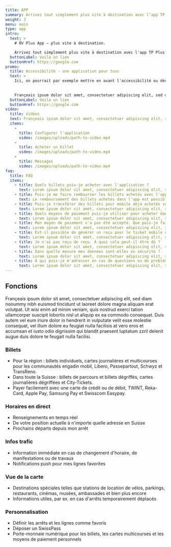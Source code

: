 ```yaml
---
title: APP
summary: Arrivez tout simplement plus vite à destination avec l’app TP Plus ! Affichez les correspondances vers n’importe quelle destination en Suisse et achetez le billet adéquat. L’app peut être composée selon les besoins personnels.
weight: 3
menu: main
type: app
intro:
  text: >
    # ÖV Plus App – plus vite à destination.

    Arrivez tout simplement plus vite à destination avec l'app TP Plus ! Affichez les correspondances vers n'importe quelle destination en Suisse et achetez le billet adéquat. L'app peut être composée selon les besoins personnels.
  buttonLabel: Voila un lien
  buttonHref: https://google.com
promo:
  title: Accessibilité - une application pour tous
  text: >
    Ici, on pourrait par exemple mettre en avant l'accessibilité ou décrire une autre caractéristique importante de l'application. On peut éventuellement y mettre un lien (access4all, article dans un magazine ou autre).
    
    
    Françeais ipsum dolor sit amet, consectetuer adipiscing elit, sed diam nonummy nibh euismod tincidunt ut laoreet dolore magna aliquam erat volutpat. Ut wisi enim ad minim veniam, quis nostrud exerci tation ullamcorper suscipit lobortis nisl ut aliquip ex Lorem ipsum dolor sit amet, consectetuer adipiscing elit, sed diam nonummy nibh euismod tincidunt ut laoreet dolore magna aliquam erat volutpat..
  buttonLabel: Voila un lien
  buttonHref: https://google.com
video:
  title: Vidéos
  text: Françeais ipsum dolor sit amet, consectetuer adipiscing elit, sed diam nonummy nibh euismod tincidunt ut laoreet dolore magna aliquam erat volutpat.
  items:
    - 
      title: Configurer l'application
      video: /images/uploads/path-to-video.mp4
    - 
      title: Acheter un billet
      video: /images/uploads/path-to-video.mp4
    - 
      title: Messages
      video: /images/uploads/path-to-video.mp4
faq:
  title: FAQ
  items:
    - title: Quels billets puis-je acheter avec l'application ?
      text: Lorem ipsum dolor sit amet, consectetuer adipiscing elit, sed diam nonummy nibh euismod tincidunt ut laoreet dolore magna aliquam erat volutpat.
    - title: Puis-je me faire rembourser les billets achetés avec l'application ?
      text: Le remboursement des billets achetés dans l'app est possible selon le tarif T600.9. Remboursement avant le début de la validité. Pour les remboursements, veuillez contacter les points de vente des partenaires mentionnés ci-dessous ou vous adresser à [info@oevplus.ch](mailto:info@oevplus.ch) avec les détails de votre achat de billets. 
    - title: Puis-je transférer des billets pour mobile déjà achetés sur un autre smartphone ?
      text: Lorem ipsum dolor sit amet, consectetuer adipiscing elit, sed diam nonummy nibh euismod tincidunt ut laoreet dolore magna aliquam erat volutpat.
    - title: Quels moyens de paiement puis-je utiliser pour acheter dans l'application ?
      text: Lorem ipsum dolor sit amet, consectetuer adipiscing elit, sed diam nonummy nibh euismod tincidunt ut laoreet dolore magna aliquam erat volutpat.
    - title: Mon moyen de paiement n'a pas été accepté. Que puis-je faire ?
      text: Lorem ipsum dolor sit amet, consectetuer adipiscing elit, sed diam nonummy nibh euismod tincidunt ut laoreet dolore magna aliquam erat volutpat.
    - title: Est-il possible de générer un reçu pour le ticket mobile que j'ai acheté ?
      text: Lorem ipsum dolor sit amet, consectetuer adipiscing elit, sed diam nonummy nibh euismod tincidunt ut laoreet dolore magna aliquam erat volutpat.
    - title: Je n'ai pas reçu de reçu. À quoi cela peut-il être dû ?
      text: Lorem ipsum dolor sit amet, consectetuer adipiscing elit, sed diam nonummy nibh euismod tincidunt ut laoreet dolore magna aliquam erat volutpat.
    - title: Dans quelle mesure mes données sont-elles en sécurité ?
      text: Lorem ipsum dolor sit amet, consectetuer adipiscing elit, sed diam nonummy nibh euismod tincidunt ut laoreet dolore magna aliquam erat volutpat.
    - title: À qui puis-je m'adresser en cas de questions ou de problèmes ?
      text: Lorem ipsum dolor sit amet, consectetuer adipiscing elit, sed diam nonummy nibh euismod tincidunt ut laoreet dolore magna aliquam erat volutpat.
---
```


## Fonctions
Françeais ipsum dolor sit amet, consectetuer adipiscing elit, sed diam nonummy nibh euismod tincidunt ut laoreet dolore magna aliquam erat volutpat. Ut wisi enim ad minim veniam, quis nostrud exerci tation ullamcorper suscipit lobortis nisl ut aliquip ex ea commodo consequat. Duis autem vel eum iriure dolor in hendrerit in vulputate velit esse molestie consequat, vel illum dolore eu feugiat nulla facilisis at vero eros et accumsan et iusto odio dignissim qui blandit praesent luptatum zzril delenit augue duis dolore te feugait nulla facilisi.

### Billets
- Pour la région : billets individuels, cartes journalières et multicourses pour les communautés engadin mobil, Libero, Passepartout, Schwyz et TransReno.
- Dans toute la Suisse : billets de parcours et billets dégriffés, cartes journalières dégriffées et City-Tickets.
- Payer facilement avec une carte de crédit ou de débit, TWINT, Reka-Card, Apple Pay, Samsung Pay et Swisscom Easypay.

### Horaires en direct
- Renseignements en temps réel
- De votre position actuelle à n'importe quelle adresse en Suisse
- Prochains départs depuis mon arrêt

### Infos trafic
- Information immédiate en cas de changement d'horaire, de manifestations ou de travaux
- Notifications push pour mes lignes favorites

### Vue de la carte
- Destinations spéciales telles que stations de location de vélos, parkings, restaurants, cinémas, musées, ambassades et bien plus encore
- Informations utiles, par ex. en cas d'arrêts temporairement déplacés

### Personnalisation
- Définir les arrêts et les lignes comme favoris
- Déposer un SwissPass
- Porte-monnaie numérique pour les billets, les cartes multicourses et les moyens de paiement personnels
